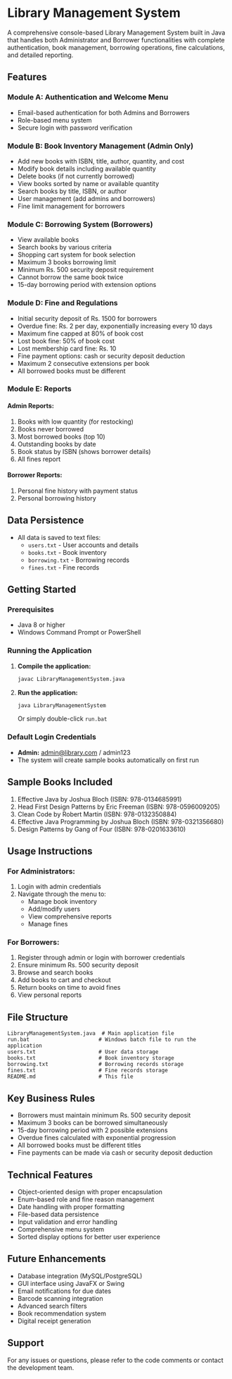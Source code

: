 # Library Management System

A comprehensive console-based Library Management System built in Java that handles both Administrator and Borrower functionalities with complete authentication, book management, borrowing operations, fine calculations, and detailed reporting.

## Features

### Module A: Authentication and Welcome Menu
- Email-based authentication for both Admins and Borrowers
- Role-based menu system
- Secure login with password verification

### Module B: Book Inventory Management (Admin Only)
- Add new books with ISBN, title, author, quantity, and cost
- Modify book details including available quantity
- Delete books (if not currently borrowed)
- View books sorted by name or available quantity
- Search books by title, ISBN, or author
- User management (add admins and borrowers)
- Fine limit management for borrowers

### Module C: Borrowing System (Borrowers)
- View available books
- Search books by various criteria
- Shopping cart system for book selection
- Maximum 3 books borrowing limit
- Minimum Rs. 500 security deposit requirement
- Cannot borrow the same book twice
- 15-day borrowing period with extension options

### Module D: Fine and Regulations
- Initial security deposit of Rs. 1500 for borrowers
- Overdue fine: Rs. 2 per day, exponentially increasing every 10 days
- Maximum fine capped at 80% of book cost
- Lost book fine: 50% of book cost
- Lost membership card fine: Rs. 10
- Fine payment options: cash or security deposit deduction
- Maximum 2 consecutive extensions per book
- All borrowed books must be different

### Module E: Reports
#### Admin Reports:
1. Books with low quantity (for restocking)
2. Books never borrowed
3. Most borrowed books (top 10)
4. Outstanding books by date
5. Book status by ISBN (shows borrower details)
6. All fines report

#### Borrower Reports:
1. Personal fine history with payment status
2. Personal borrowing history

## Data Persistence
- All data is saved to text files:
  - `users.txt` - User accounts and details
  - `books.txt` - Book inventory
  - `borrowing.txt` - Borrowing records
  - `fines.txt` - Fine records

## Getting Started

### Prerequisites
- Java 8 or higher
- Windows Command Prompt or PowerShell

### Running the Application

1. **Compile the application:**
   ```bash
   javac LibraryManagementSystem.java
   ```

2. **Run the application:**
   ```bash
   java LibraryManagementSystem
   ```
   
   Or simply double-click `run.bat`

### Default Login Credentials
- **Admin:** admin@library.com / admin123
- The system will create sample books automatically on first run

## Sample Books Included
1. Effective Java by Joshua Bloch (ISBN: 978-0134685991)
2. Head First Design Patterns by Eric Freeman (ISBN: 978-0596009205)
3. Clean Code by Robert Martin (ISBN: 978-0132350884)
4. Effective Java Programming by Joshua Bloch (ISBN: 978-0321356680)
5. Design Patterns by Gang of Four (ISBN: 978-0201633610)

## Usage Instructions

### For Administrators:
1. Login with admin credentials
2. Navigate through the menu to:
   - Manage book inventory
   - Add/modify users
   - View comprehensive reports
   - Manage fines

### For Borrowers:
1. Register through admin or login with borrower credentials
2. Ensure minimum Rs. 500 security deposit
3. Browse and search books
4. Add books to cart and checkout
5. Return books on time to avoid fines
6. View personal reports

## File Structure
```
LibraryManagementSystem.java  # Main application file
run.bat                      # Windows batch file to run the application
users.txt                    # User data storage
books.txt                    # Book inventory storage
borrowing.txt                # Borrowing records storage
fines.txt                    # Fine records storage
README.md                    # This file
```

## Key Business Rules
- Borrowers must maintain minimum Rs. 500 security deposit
- Maximum 3 books can be borrowed simultaneously
- 15-day borrowing period with 2 possible extensions
- Overdue fines calculated with exponential progression
- All borrowed books must be different titles
- Fine payments can be made via cash or security deposit deduction

## Technical Features
- Object-oriented design with proper encapsulation
- Enum-based role and fine reason management
- Date handling with proper formatting
- File-based data persistence
- Input validation and error handling
- Comprehensive menu system
- Sorted display options for better user experience

## Future Enhancements
- Database integration (MySQL/PostgreSQL)
- GUI interface using JavaFX or Swing
- Email notifications for due dates
- Barcode scanning integration
- Advanced search filters
- Book recommendation system
- Digital receipt generation

## Support
For any issues or questions, please refer to the code comments or contact the development team.
